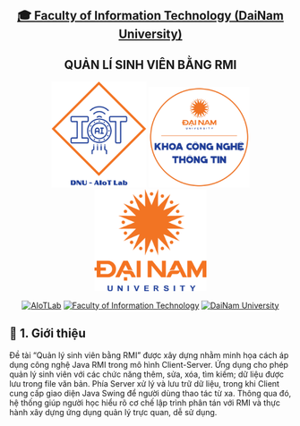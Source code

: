 <h2 align="center">
    <a href="https://dainam.edu.vn/vi/khoa-cong-nghe-thong-tin">
    🎓 Faculty of Information Technology (DaiNam University)
    </a>
</h2>
<h2 align="center">
   QUẢN LÍ SINH VIÊN BẰNG RMI
</h2>
<div align="center">
    <p align="center">
        <img src="docs/aiotlab_logo.png" alt="AIoTLab Logo" width="170"/>
        <img src="docs/fitdnu_logo.png" alt="AIoTLab Logo" width="180"/>
        <img src="docs/dnu_logo.png" alt="DaiNam University Logo" width="200"/>
    </p>

[![AIoTLab](https://img.shields.io/badge/AIoTLab-green?style=for-the-badge)](https://www.facebook.com/DNUAIoTLab)
[![Faculty of Information Technology](https://img.shields.io/badge/Faculty%20of%20Information%20Technology-blue?style=for-the-badge)](https://dainam.edu.vn/vi/khoa-cong-nghe-thong-tin)
[![DaiNam University](https://img.shields.io/badge/DaiNam%20University-orange?style=for-the-badge)](https://dainam.edu.vn)

</div>

## 📖 1. Giới thiệu
Đề tài “Quản lý sinh viên bằng RMI” được xây dựng nhằm minh họa cách áp dụng công nghệ Java RMI trong mô hình Client-Server. Ứng dụng cho phép quản lý sinh viên với các chức năng thêm, sửa, xóa, tìm kiếm; dữ liệu được lưu trong file văn bản. Phía Server xử lý và lưu trữ dữ liệu, trong khi Client cung cấp giao diện Java Swing để người dùng thao tác từ xa. Thông qua đó, hệ thống giúp người học hiểu rõ cơ chế lập trình phân tán với RMI và thực hành xây dựng ứng dụng quản lý trực quan, dễ sử dụng.
